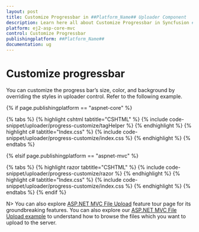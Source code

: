 ```yaml
---
layout: post
title: Customize Progressbar in ##Platform_Name## Uploader Component
description: Learn here all about Customize Progressbar in Syncfusion ##Platform_Name## Uploader component of Syncfusion Essential JS 2 and more.
platform: ej2-asp-core-mvc
control: Customize Progressbar
publishingplatform: ##Platform_Name##
documentation: ug
---
```



# Customize progressbar

You can customize the progress bar’s size, color, and background by overriding the styles in uploader control. Refer to the following example.

{% if page.publishingplatform == "aspnet-core" %}

{% tabs %}
{% highlight cshtml tabtitle="CSHTML" %}
{% include code-snippet/uploader/progress-customize/tagHelper %}
{% endhighlight %}
{% highlight c# tabtitle="Index.css" %}
{% include code-snippet/uploader/progress-customize/index.css %}
{% endhighlight %}
{% endtabs %}

{% elsif page.publishingplatform == "aspnet-mvc" %}

{% tabs %}
{% highlight razor tabtitle="CSHTML" %}
{% include code-snippet/uploader/progress-customize/razor %}
{% endhighlight %}
{% highlight c# tabtitle="Index.css" %}
{% include code-snippet/uploader/progress-customize/index.css %}
{% endhighlight %}
{% endtabs %}
{% endif %}



N> You can also explore [ASP.NET MVC File Upload](https://www.syncfusion.com/aspnet-mvc-ui-controls/file-upload) feature tour page for its groundbreaking features. You can also explore our [ASP.NET MVC File Upload example](https://ej2.syncfusion.com/aspnetmvc/Uploader/DefaultFunctionalities#/material) to understand how to browse the files which you want to upload to the server.